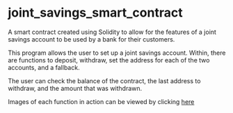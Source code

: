 # joint_savings_smart_contract
A smart contract created using Solidity to allow for the features of a joint savings account to be used by a bank for their customers.


This program allows the user to set up a joint savings account.  Within, there are functions to deposit, withdraw, set the address for each of the two accounts, and a fallback.

The user can check the balance of the contract, the last address to withdraw, and the amount that was withdrawn.

Images of each function in action can be viewed by clicking [here](https://github.com/ghedrick76/joint_savings_smart_contract/tree/main/Execution_Results)